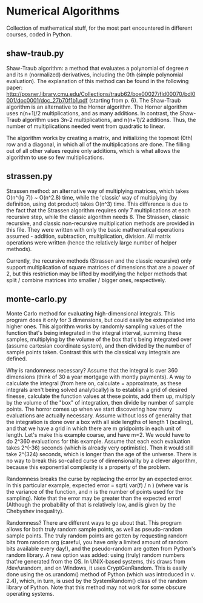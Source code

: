 Numerical Algorithms
====================

Collection of mathematical stuff, for the most part encountered in different courses, coded in Python. 

shaw-traub.py
-------------

Shaw-Traub algorithm: a method that evaluates a polynomial of degree _n_ and its n (normalized) derivatives, 
including the 0th (simple polynomial evaluation). The explanation of this method can be found in the following 
paper: http://posner.library.cmu.edu/Collections/traub62/box00027/fld00070/bdl0001/doc0001/doc_27b70f1b1.pdf
(starting from p. 6). The Shaw-Traub algorithm is an alternative to the Horner algorithm. The Horner 
algorithm uses n(n+1)/2 multiplications, and as many additions. In contrast, the Shaw-Traub algorithm
uses 3n-2 multiplications, and n(n+1)/2 additions. Thus, the number of multiplications needed went from 
quadratic to linear. 

The algorithm works by creating a matrix, and initializing the topmost (0th) row and a diagonal, in which
all of the multiplications are done. The filling out of all other values require only additions, which 
is what allows the algorithm to use so few multiplications. 


strassen.py
-----------

Strassen method: an alternative way of multiplying matrices, which takes O(n^(lg 7)) ~ O(n^2.8) time, while 
the 'classic' way of multiplying (by definition, using dot product) takes O(n^3) time. This difference is 
due to the fact that the Strassen algorithm requires only 7 multiplications at each recursive step, while 
the classic algorithm needs 8. The Strassen, classic recursive, and classic non-recursive multiplication
methods are provided in this file. They were written with only the basic mathematical operations assumed - 
addition, subtraction, multiplication, division. All matrix operations were written (hence the relatively
large number of helper methods).

Currently, the recursive methods (Strassen and the classic recursive) only support multiplication of square
matrices of dimensions that are a power of 2, but this restriction may be lifted by modifying the helper 
methods that split / combine matrices into smaller / bigger ones, respectively.


monte-carlo.py
--------------

Monte Carlo method for evaluating high-dimensional integrals. This program does it only for 3 dimensions, but
could easily be extrapolated into higher ones. This algorithm works by randomly sampling values of the 
function that's being integrated in the integral interval, summing these samples, multiplying by the volume
of the box that's being integrated over (assume cartesian coordinate system), and then divided by the number of
sample points taken. Contrast this with the classical way integrals are defined. 

Why is randomness necessary? Assume that the integral is over 360 dimensions (think of 30 a year mortgage with 
montly payments). A way to calculate the integral (from here on, calculate = approximate, as these integrals
aren't being solved analytically) is to establish a grid of desired finesse, calculate the function values at 
these points, add them up, multiply by the volume of the "box" of integration, then divide by number of sample 
points. The horror comes up when we start discovering how many evaluations are actually necessary. Assume 
without loss of generality that the integration is done over a box with all side lengths of length 1 (scaling),
and that we have a grid in which there are m gridpoints in each unit of length. Let's make this example coarse, 
and have m=2. We would have to do 2^360 evaluations for this example. Assume that each each evaluation takes 
2^(-36) seconds (which is already very optimistic). Then it would still take 2^(324) seconds, which is longer
than the age of the universe. There is no way to break this so-called curse of dimensionality by a clever 
algorithm, because this exponential complexity is a property of the problem. 

Randomness breaks the curse by replacing the error by an expected error. In this particular example, 
expected error = sqrt( var(f) / n ) (where var is the variance of the function, and n is the number of points 
used for the sampling). Note that the error may be greater than the expected error! (Although the probability
of that is relatively low, and is given by the Chebyshev inequality). 

Randomness? There are different ways to go about that. This program allows for both truly random sample points, 
as well as pseudo-random sample points. The truly random points are gotten by requesting random bits from 
random.org (careful, you have only a limited amount of random bits available every day!), and the pseudo-random
are gotten from Python's random library. A new option was added: using (truly) random numbers that're generated
from the OS. In UNIX-based systems, this draws from /dev/urandom, and on Windows, it uses CryptGenRandom. This
is easily done using the os.urandom() method of Python (which was introduced in v. 2.4), which, in turn, is used
by the SystemRandom() class of the random library of Python. Note that this method may not work for some 
obscure operating systems.